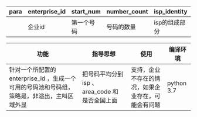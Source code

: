 |para|enterprise\_id|start\_num|number\_count|isp\_identity|isp\_count|areaCode_count|
|-|-|-|-|-|-|-
||企业id|第一个号码|号码的数量|isp的组成部分|isp 的数量|区号的数量


|功能|指导思想|使用|编译环境
|-|-|-|-
|针对一个所配置的 enterprise\_id ，生成一个可用的号码池和号码组，策略是，非溢出，主叫区域外显|把号码平均分到 isp 、 area_code 和 是否全国上面|支持，企业不存在的情况，如果企业存在，可能会有问题|python 3.7 
